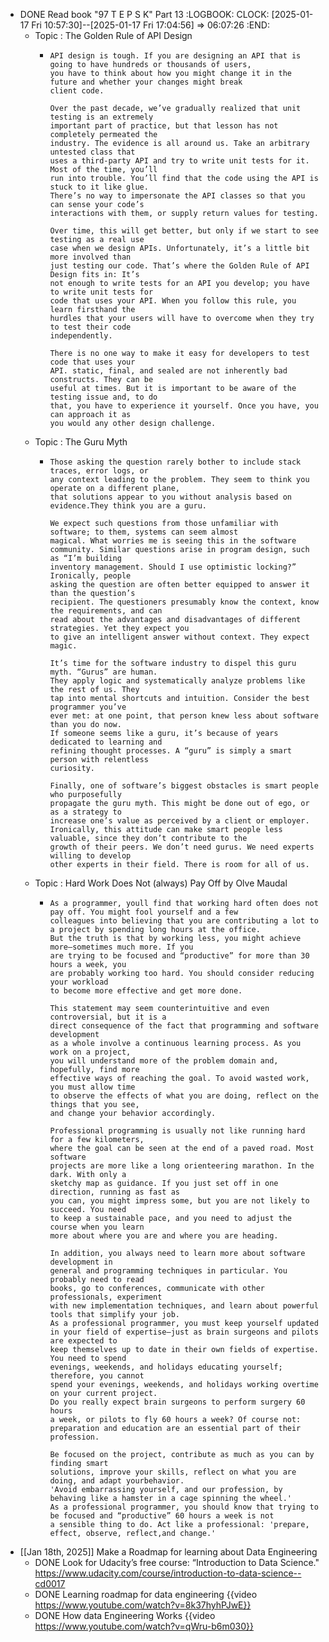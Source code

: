 - DONE Read book "97 T E P S K" Part 13
  :LOGBOOK:
  CLOCK: [2025-01-17 Fri 10:57:30]--[2025-01-17 Fri 17:04:56] =>  06:07:26
  :END:
	- Topic : The Golden Rule of API Design
		- ```apl
		  API design is tough. If you are designing an API that is going to have hundreds or thousands of users,
		  you have to think about how you might change it in the future and whether your changes might break 
		  client code.
		  
		  Over the past decade, we’ve gradually realized that unit testing is an extremely
		  important part of practice, but that lesson has not completely permeated the
		  industry. The evidence is all around us. Take an arbitrary untested class that
		  uses a third-party API and try to write unit tests for it. Most of the time, you’ll
		  run into trouble. You’ll find that the code using the API is stuck to it like glue.
		  There’s no way to impersonate the API classes so that you can sense your code’s
		  interactions with them, or supply return values for testing.
		  
		  Over time, this will get better, but only if we start to see testing as a real use
		  case when we design APIs. Unfortunately, it’s a little bit more involved than
		  just testing our code. That’s where the Golden Rule of API Design fits in: It’s
		  not enough to write tests for an API you develop; you have to write unit tests for
		  code that uses your API. When you follow this rule, you learn firsthand the
		  hurdles that your users will have to overcome when they try to test their code
		  independently.
		  
		  There is no one way to make it easy for developers to test code that uses your
		  API. static, final, and sealed are not inherently bad constructs. They can be
		  useful at times. But it is important to be aware of the testing issue and, to do
		  that, you have to experience it yourself. Once you have, you can approach it as
		  you would any other design challenge.
		  ```
	- Topic : The Guru Myth
		- ```apl
		  Those asking the question rarely bother to include stack traces, error logs, or
		  any context leading to the problem. They seem to think you operate on a different plane, 
		  that solutions appear to you without analysis based on evidence.They think you are a guru.
		  
		  We expect such questions from those unfamiliar with software; to them, systems can seem almost 
		  magical. What worries me is seeing this in the software
		  community. Similar questions arise in program design, such as “I’m building
		  inventory management. Should I use optimistic locking?” Ironically, people
		  asking the question are often better equipped to answer it than the question’s
		  recipient. The questioners presumably know the context, know the requirements, and can 
		  read about the advantages and disadvantages of different strategies. Yet they expect you 
		  to give an intelligent answer without context. They expect magic.
		  
		  It’s time for the software industry to dispel this guru myth. “Gurus” are human.
		  They apply logic and systematically analyze problems like the rest of us. They
		  tap into mental shortcuts and intuition. Consider the best programmer you’ve
		  ever met: at one point, that person knew less about software than you do now.
		  If someone seems like a guru, it’s because of years dedicated to learning and
		  refining thought processes. A “guru” is simply a smart person with relentless
		  curiosity.
		  
		  Finally, one of software’s biggest obstacles is smart people who purposefully
		  propagate the guru myth. This might be done out of ego, or as a strategy to
		  increase one’s value as perceived by a client or employer. Ironically, this attitude can make smart people less valuable, since they don’t contribute to the
		  growth of their peers. We don’t need gurus. We need experts willing to develop
		  other experts in their field. There is room for all of us.
		  ```
	- Topic : Hard Work Does Not (always) Pay Off by Olve Maudal
		- ```apl
		  As a programmer, youll find that working hard often does not pay off. You might fool yourself and a few
		  colleagues into believing that you are contributing a lot to a project by spending long hours at the office. 
		  But the truth is that by working less, you might achieve more—sometimes much more. If you
		  are trying to be focused and “productive” for more than 30 hours a week, you
		  are probably working too hard. You should consider reducing your workload
		  to become more effective and get more done.
		  
		  This statement may seem counterintuitive and even controversial, but it is a
		  direct consequence of the fact that programming and software development
		  as a whole involve a continuous learning process. As you work on a project,
		  you will understand more of the problem domain and, hopefully, find more
		  effective ways of reaching the goal. To avoid wasted work, you must allow time
		  to observe the effects of what you are doing, reflect on the things that you see,
		  and change your behavior accordingly.
		  
		  Professional programming is usually not like running hard for a few kilometers, 
		  where the goal can be seen at the end of a paved road. Most software
		  projects are more like a long orienteering marathon. In the dark. With only a
		  sketchy map as guidance. If you just set off in one direction, running as fast as
		  you can, you might impress some, but you are not likely to succeed. You need
		  to keep a sustainable pace, and you need to adjust the course when you learn
		  more about where you are and where you are heading.
		  
		  In addition, you always need to learn more about software development in
		  general and programming techniques in particular. You probably need to read
		  books, go to conferences, communicate with other professionals, experiment
		  with new implementation techniques, and learn about powerful tools that simplify your job. 
		  As a professional programmer, you must keep yourself updated
		  in your field of expertise—just as brain surgeons and pilots are expected to
		  keep themselves up to date in their own fields of expertise. You need to spend
		  evenings, weekends, and holidays educating yourself; therefore, you cannot
		  spend your evenings, weekends, and holidays working overtime on your current project. 
		  Do you really expect brain surgeons to perform surgery 60 hours
		  a week, or pilots to fly 60 hours a week? Of course not: preparation and education are an essential part of their profession.
		  
		  Be focused on the project, contribute as much as you can by finding smart
		  solutions, improve your skills, reflect on what you are doing, and adapt yourbehavior. 
		  'Avoid embarrassing yourself, and our profession, by behaving like a hamster in a cage spinning the wheel.'
		  As a professional programmer, you should know that trying to be focused and “productive” 60 hours a week is not
		  a sensible thing to do. Act like a professional: 'prepare, effect, observe, reflect,and change.'
		  ```
- [[Jan 18th, 2025]] Make a Roadmap for learning about Data Engineering
	- DONE Look for Udacity’s free course: “Introduction to Data Science." https://www.udacity.com/course/introduction-to-data-science--cd0017
	- DONE Learning roadmap for data engineering {{video https://www.youtube.com/watch?v=8k37hyhPJwE}}
	- DONE How data Engineering Works {{video https://www.youtube.com/watch?v=qWru-b6m030}}